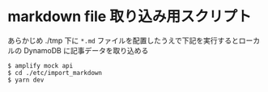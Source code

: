 # markdown file 取り込み用スクリプト

あらかじめ ./tmp 下に `*.md` ファイルを配置したうえで下記を実行するとローカルの DynamoDB に記事データを取り込める

```
$ amplify mock api
$ cd ./etc/import_markdown
$ yarn dev
```
